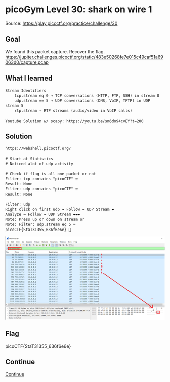 # picoGym Level 30: shark on wire 1
Source: https://play.picoctf.org/practice/challenge/30

## Goal
We found this packet capture. Recover the flag.<br>
https://jupiter.challenges.picoctf.org/static/483e50268fe7e015c49caf51a69063d0/capture.pcap

## What I learned
```
Stream Identifiers
    tcp.stream eq 0 → TCP conversations (HTTP, FTP, SSH) in stream 0
    udp.stream == 5 → UDP conversations (DNS, VoIP, TFTP) in UDP stream 5
    rtp.stream → RTP streams (audio/video in VoIP calls)

Youtube Solution w/ scapy: https://youtu.be/sm6do94cvEY?t=200
```

## Solution
```
https://webshell.picoctf.org/

# Start at Statistics
# Noticed alot of udp activity 

# Check if flag is all one packet or not
Filter: tcp contains "picoCTF" ⌨️
Result: None
Filter: udp contains "picoCTF" ⌨️
Result: None

Filter: udp
Right click on first udp → Follow → UDP Stream ❤️                       Analyze → Follow → UDP Stream ❤️❤️❤️  
Note: Press up or down on stream or
Note: Filter: udp.stream eq 5 ⌨️
picoCTF{StaT31355_636f6e6e} 🔐
```

![alt text](../static/pico30.png "pico30")

## Flag
picoCTF{StaT31355_636f6e6e}

## Continue
[Continue](./picoGym0084.md)